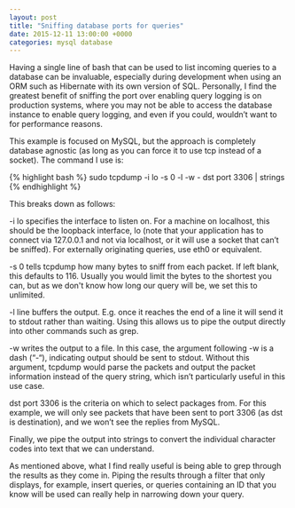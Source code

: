 ```yaml
---
layout: post
title: "Sniffing database ports for queries"
date: 2015-12-11 13:00:00 +0000
categories: mysql database
---
```


Having a single line of bash that can be used to list incoming queries to a database can be invaluable, especially during development when using an ORM such as Hibernate with its own version of SQL. Personally, I find the greatest benefit of sniffing the port over enabling query logging is on production systems, where you may not be able to access the database instance to enable query logging, and even if you could, wouldn’t want to for performance reasons.

This example is focused on MySQL, but the approach is completely database agnostic (as long as you can force it to use tcp instead of a socket). The command I use is:

{% highlight bash %}
sudo tcpdump -i lo -s 0 -l -w - dst port 3306 | strings
{% endhighlight %}

This breaks down as follows:

-i lo specifies the interface to listen on. For a machine on localhost, this should be the loopback interface, lo (note that your application has to connect via 127.0.0.1 and not via localhost, or it will use a socket that can’t be sniffed). For externally originating queries, use eth0 or equivalent.

-s 0 tells tcpdump how many bytes to sniff from each packet. If left blank, this defaults to 116. Usually you would limit the bytes to the shortest you can, but as we don't know how long our query will be, we set this to unlimited.

-l line buffers the output. E.g. once it reaches the end of a line it will send it to stdout rather than waiting. Using this allows us to pipe the output directly into other commands such as grep.

-w writes the output to a file. In this case, the argument following -w is a dash (“-“), indicating output should be sent to stdout. Without this argument, tcpdump would parse the packets and output the packet information instead of the query string, which isn’t particularly useful in this use case.

dst port 3306 is the criteria on which to select packages from. For this example, we will only see packets that have been sent to port 3306 (as dst is destination), and we won’t see the replies from MySQL.

Finally, we pipe the output into strings to convert the individual character codes into text that we can understand.

As mentioned above, what I find really useful is being able to grep through the results as they come in. Piping the results through a filter that only displays, for example,
insert queries, or queries containing an ID that you know will be used can really help in narrowing down your query.

